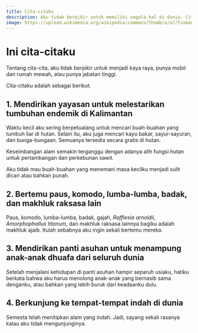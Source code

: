 ```yaml
---
title: Cita-citaku
description: Aku tidak berpikir untuk memiliki segala hal di dunia. Cita-citaku adalah menjaga alam yang diwariskan untukku dan generasi mendatang, serta membantu anak-anak dhuafa.
image: https://upload.wikimedia.org/wikipedia/commons/thumb/a/a7/Tioman_Rainforest.JPG/360px-Tioman_Rainforest.JPG
---
```

# Ini cita-citaku

Tentang cita-cita, aku tidak berpikir untuk menjadi kaya raya, punya mobil dan rumah mewah, atau punya jabatan tinggi.

Cita-citaku adalah sebagai berikut.

## 1. Mendirikan yayasan untuk melestarikan tumbuhan endemik di Kalimantan

Waktu kecil aku sering berpetualang untuk mencari buah-buahan yang tumbuh liar di hutan. Selain itu, aku juga mencari kayu bakar, sayur-sayuran, dan bunga-bungaan. Semuanya tersedia secara gratis di hutan.

Keseimbangan alam semakin terganggu dengan adanya alih fungsi hutan untuk pertambangan dan perkebunan sawit.

Aku tidak mau buah-buahan yang menemani masa kecilku menjadi sulit dicari atau bahkan punah.

## 2. Bertemu paus, komodo, lumba-lumba, badak, dan makhluk raksasa lain

Paus, komodo, lumba-lumba, badak, gajah, _Rafflesia arnoldii_, _Amorphophallus titanum_, dan makhluk raksasa lainnya bagiku adalah makhluk ajaib. Itulah sebabnya aku ingin sekali bertemu mereka.

## 3. Mendirikan panti asuhan untuk menampung anak-anak dhuafa dari seluruh dunia

Setelah menjalani kehidupan di panti asuhan hampir separuh usiaku, hatiku berkata bahwa aku harus menolong anak-anak yang bernasib sama denganku, atau bahkan yang lebih buruk dari keadaanku dulu.

## 4. Berkunjung ke tempat-tempat indah di dunia

Semesta telah menitipkan alam yang indah. Jadi, sayang sekali rasanya kalau aku tidak mengunjunginya.
